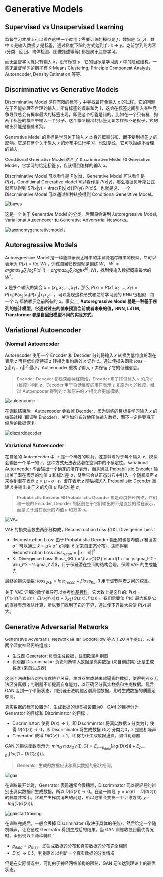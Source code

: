 # Generative Models

## Supervised vs Unsupervised Learning

监督学习本质上可以看作这样一个过程：需要训练的模型是 $f$，数据是 $(x, y)$，其中 $x$ 是输入数据 $y$ 是标签，通过梯度下降的方式达到 $f: x \rightarrow y$。之前学到的内容 (分类、回归、物体检测、图像描述等等) 都是属于监督学习。

而无监督学习就只有输入 $x$，没有标签 $y$，它的目标是学习到 $x$ 中的隐藏结构。一些无监督学习的例子有 K-Means Clustering, Principle Component Analysis, Autoencoder, Density Estimation 等等。

## Discriminative vs Generative Models

Discriminative Model 是在有限的标签 $y$ 中寻找最符合输入 $x$ 的过程。它的问题在于不能处理不合理的输入，所有标签的概率和为 1，这会在标签之间引入某种竞争导致总会有概率最大的标签出现，即便这个标签是错的。比如在一个只有猫、狗两个标签的模型中输入一个猴子，这个模型输出的标签无论怎样都不是猴子，它的输出只能是猫或者狗。

Generative Model 的目标是学习关于输入 $x$ 本身的概率分布，而不受到标签 $y$ 的影响。它是在整个关于输入 $x$ 的分布中进行学习，也就是说，它可以拒绝不合理的输入。

Conditional Generative Model 结合了 Discriminative Model 和 Generative Model，它学习的给定标签 $y$，应该得到怎样的输入 $x$。

Discriminative Model 可以看作是 $P(y|x)$，Generative Model 可以看作是 $P(x)$，Conditional Generative Model 可以看作是 $P(x|y)$，那么根据贝叶斯公式就可以得到 $P(x|y) = \frac{P(y|x)}{P(y)} P(x)$。也就是说，一个 Discriminative Model 可以通过某种转换得到 Conditional Generative Model。

![bayes](Images/bayes.png)

这是一个关于 Generative Model 的分类，后面将会讲到 Autoregressive Model, Variational Autoencoder 和 Generative Adversarial Networks。

![taxonomygenerativemodels](Images/taxonomygenerativemodels.png)

## Autoregressive Models

Autoregressive Model 是一种能显示表达概率的并且能追踪概率的模型，它可以表示为 $P(x) = f(x, W)$ ，训练自回归模型就是训练 $W$， $W^* = argmax_W \sum_i logP(x^{(i)}) = argmax_W \sum_i logf(x^{(i)}, W)$，找到使输入数据概率最大的 $W^*$。

$x$ 是多个输入的集合 $x = (x_1, x_2, ..., x_T)$，那么 $P(x) = P(x1, x_2, ..., x_T) = P(x_1)P(x_2|x_1)P(x_3|x_1x_2)...$。可以发现这种形式和之前学习到的 RNN 很相似，每一个 $x_t$ 都依赖于之前所有的 $x$。事实上, **Autoregressive Model 就是一种基于序列的统计模型，它通过过去的值来预测当前或者未来的值，RNN, LSTM, Transformer 都是自回归模型不同的实现方式**。

## Variational Autoencoder

### (Normal) Autoencoder

Autoencoder 使用一个 Encoder 和 Decoder 分别将输入 $x$ 转换为低维度的潜在表示 $z$ 再将低维度特征 $z$ 转换为重构后的 $x$ 记作 $\hat x$。通过使损失函数 $loss = \sum_i ||\hat x_i - x_i||^2$ 最小，Autoencoder 重构了输入 $x$ 并保留了它的低维信息。

> Encoder, Decoder 都是深度神经网络，Encoder 用于降低输入 $x$ 的尺寸 (维度) 得到 $z$，Decoder 用于将低维度的潜在表示 $z$ 复原为 $x$ 的维度。经过 Autoencoder 得到的 $\hat x$ 和原来的 $x$ 相比会更加模糊。

![autoencoder](Images/autoencoder.png)

在训练结束后，Autoencoder 会丢掉 Decoder，因为训练的目标是学习输入 $x$ 的编码过程 (即调整 Encoder)，关注如何有效地压缩输入数据，而不一定是要将压缩后的数据恢复。

![discarddecoder](Images/discarddecoder.png)

### Variational Autoencoder

在普通的 Autoencoder 中, $z$ 是一个确定的映射，这意味着对于每个输入 $x$，模型会输出一个单一的 $z$，这种方式无法表达潜在空间中的不确定性。Variational Autoencoder 不会输出一个确定的潜在表示，而是通过 Probabilistic Encoder 输出关于潜在表示的均值 $\mu$ 和标准差 $\sigma$，随后它会从正态分布中引入一个随机噪声 $\epsilon$ 来得到潜在表示 $z = \mu + \sigma \cdot \epsilon$。潜在表示 $z$ 随后被送入 Probabilistic Decoder 重建 $\hat x$ 并输出关于 $\hat x$ 的均值 $\mu$ 和标准差 $\sigma$。

> Probabilistic Encoder 和 Probabilistic Decoder 都是深度神经网络，它们和一般的 Encoder, Decoder 的区别在于它们输出的不是直接的潜在表示，而是关于潜在表示的均值 $\mu$ 和方差 $\sigma$。

![VAE](Images/VAE.png)

VAE 的损失函数由两部分构成，Reconstruction Loss 和 KL Divergence Loss：

- Reconstruction Loss: 由于 Probabilistic Decoder 输出的也是均值 $\hat\mu$ 和误差 $\hat \sigma$，可以通过 $\hat x = \hat \mu + \hat \sigma \cdot \hat \epsilon$ 得到 $\hat x$ ($\hat \epsilon$ 来自正态分布)，进而得到 Reconstruction Loss $loss_{recon} = ||x - \hat x||^2$
- KL Divergence Loss: $loss_{KL} = \frac{1}{2} \sum i(1 + log \sigma_i^2 - \mu_i^2 - \sigma_i^2)$，用于保证潜在空间的结构合理，保障 VAE 的生成能力

最终的损失函数: $loss_{VAE} = loss_{recon} + \beta loss_{KL}$, $\beta$ 用于调节两者之间的权重。

关于 VAE 详细的数学推导可以参考[维基百科](https://en.wikipedia.org/wiki/Variational_autoencoder)，它大致上是这样的: $P(x) = \int P(x|z)P(z) dz \geq E[logP(x|z) - D_{KL}(Q(z|x), P(z))]$。我们需要使 $P(x)$ 最大但是它的直接表示难以计算，所以我们找到了它的下界，通过使下界最大来使 $P(x)$ 最大。

## Generative Adversarial Networks

Generative Adversarial Network 由 Ian Goodfellow 等人于2014年提出，它由两个深度神经网络组成：

- 生成器 Generator: 负责生成数据，试图欺骗判别器
- 判别器 Discriminator: 负责判断输入数据是真实数据 (来自训练集) 还是生成数据 (来自生成器)

这两个网络相互对抗形成博弈关系，生成器生成越来越逼真的数据，使得判别器无法区分真假；判别器不断提高自身能力，以正确区分真实数据和生成数据。最后 GAN 达到一个平衡状态，判别器无法明显区别真假数据，此时生成数据的质量足够高。

真实数据的标签设置为1，生成数据的标签被设置为0，GAN 的目标分为 Generator 的目标和 Discriminator 的目标：

- Discriminator:  使得 $D(x) \rightarrow 1$，即 Discriminator 将真实数据 $x$ 分类为1；使得 $D(G(z)) \rightarrow 0$，即 Discriminator 将生成数据 $G(z)$ 分类为0，z 是随机噪声
- Generator: 使得 $D(G(z)) \rightarrow 1$，即努力让生成数据逼真，骗过判别器

GAN 的损失函数表示为: $min_G \ max_D V(D, G) = E_{x ～ p_{data}}[log(D(x))] + E_{z ～ p_z}[log(1 - D(G(z)))]$。

> Generator 生成的数据应该和真实数据的形状相同。

![gan](Images/gan.png)

在训练最开始时，Generator 表现通常会很糟糕，Discriminator 可以很轻易的辨别出真实数据和生成数据，所以 $D(G(z)) \rightarrow 0$。在这一阶段, $y = log(1 - D(G(z)))$ 的梯度非常小，容易产生梯度消失的问题，所以通常会变换一下训练方式: $y = -log(D(G(z)))$。

![ganstarttraining](Images/ganstarttraining.png)

在训练完成后，一般会丢掉 Discriminator (取决于具体的任务)，然后给定一个随机噪声，让它通过 Generator 得到生成后的结果。当 GAN 训练收敛到最优情况时，会出现以下两种特征：

- $p_{data} = p_{G(z)}$，即生成数据的分布和真实数据的分布完全相同
- $D(x) \rightarrow 0.5$，判别器难以判断一个真实数据的分类情况

但是在实际情况中，可能由于神经网络架构的限制，GAN 无法达到理论上的最优状态。